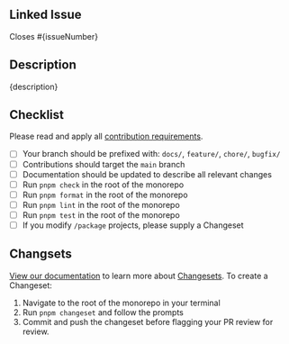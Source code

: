 ## Linked Issue

Closes #{issueNumber}

## Description

{description}

## Checklist

Please read and apply all [contribution requirements](https://skeleton.dev/docs/resources/contribute/).

- [ ] Your branch should be prefixed with: `docs/`, `feature/`, `chore/`, `bugfix/`
- [ ] Contributions should target the `main` branch
- [ ] Documentation should be updated to describe all relevant changes
- [ ] Run `pnpm check` in the root of the monorepo
- [ ] Run `pnpm format` in the root of the monorepo
- [ ] Run `pnpm lint` in the root of the monorepo
- [ ] Run `pnpm test` in the root of the monorepo
- [ ] If you modify `/package` projects, please supply a Changeset

## Changsets

[View our documentation](https://skeleton.dev/docs/resources/contribute/get-started#changesets) to learn more about [Changesets](https://github.com/changesets/changesets). To create a Changeset:

1. Navigate to the root of the monorepo in your terminal
2. Run `pnpm changeset` and follow the prompts
3. Commit and push the changeset before flagging your PR review for review.
